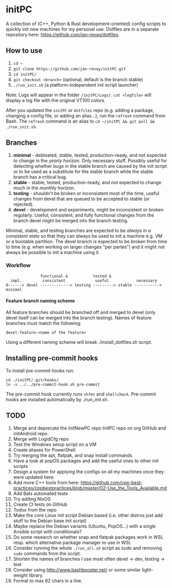 # initPC

A collection of (C++, Python & Rust development-oriented) config scripts to quickly init new machines for my personal use. Dotfiles are in a separate repository here: <https://github.com/jan-revay/dotfiles>.

## How to use

1. `cd ~`
2. `git clone https://github.com/jan-revay/initPC.git`
3. `cd initPC/`
4. `git checkout <branch>` (optional, default is the branch stable)
5. `./run_init.sh` (a platform-independent init script launcher)

Note: Logs will appear in the folder `/initPC/Logs/`. `cat <logfile>` will display a log file with the original VT100 colors.

After you updated the `initPC` or `dotfiles` repo (e.g. adding a package, changing a config file, or adding an alias...), run the `refresh` command from Bash. The `refresh` command is an alias to `cd ~/initPC && git pull && ./run_init.sh`.

## Branches

1. **minimal** - debloated, stable, tested, production-ready, and not expected to change in the _yearly horizon_. Only necessary stuff. Possibly useful for detecting whether bugs in the stable branch are caused by the init script or to be used as a substitute for the stable branch while the stable branch has a critical bug.
2. **stable** - stable, tested, production-ready, and not expected to change much in the _monthly horizon_.
3. **testing** - shouldn't be broken or inconsistent most of the time, useful changes from devel that are queued to be accepted to stable (or rejected).
4. **devel** - development and experiments, might be inconsistent or broken regularly. Useful, consistent, and fully functional changes from the branch devel might be merged into the branch testing.

Minimal, stable, and testing branches are expected to be _always in a consistent state_ so that they can always be used to init a machine e.g. VM or a bootable partition. The devel branch is expected to be broken from time to time (e.g. when working on larger changes "per partes") and it might not always be possible to init a machine using it.

### Workflow

```text
               functional &           tested &
  impl.         consistent             useful            necessary
O------> devel -------------> testing ---------> stable -----------> minimal
```

#### Feature branch naming scheme

All feature branches should be branched off and merged to devel (only devel itself
can be merged into the branch testing). Names of feature branches must match the
following:

```
devel-feature-<name of the feature>
```

Using a different naming scheme will break ./install_dotfiles.sh script.

## Installing pre-commit hooks

To install pre-commit hooks run:

```
cd ./initPC/.git/hooks/
ln -s ../../pre-commit-hook.sh pre-commit
```

The pre-commit hook currently runs `shfmt` and `shellcheck`. Pre-commit hooks are installed automatically by ./run_init.sh.

## TODO

1. Merge and deprecate the InitNewPC repo InitPC repo on org GitHub and initAndroid repo.
2. Merge with LogidCfg repo
3. Test the Windows setup script on a VM
4. Create aliases for PowerShell
5. Try merging the apt, flatpak, and snap install commands
6. Have a look at popOS packages and add the useful ones to other init scripts
7. Design a system for applying the configs on all my machines once they
   were updated here.
8. Add more C++ tools from here: <https://github.com/cpp-best-practices/cppbestpractices/blob/master/02-Use_the_Tools_Available.md>
9. Add Bats automated tests
10. Try adding NixOS
11. Create CI tests on GitHub
12. Todos from the repo
13. Make the core Linux init script Debian based (i.e. other distros just add stuff to the Debian base init script)
14. Maybe replace the Debian variants (Ubuntu, PopOS...) with a single Ansible script with conditionals?
15. Do some research on whether snap and flatpak packages work in WSL resp. which alternative package manager to use in WSL
16. Consider running the whole `./run_all.sh` script as sudo and removing `sudo` commands from the script.
17. Shorten the names of branches I use most often devel -> dev, testing -> test
18. Consider using <http://www.bashbooster.net/> or some similar light-weight library.
19. Format to max 82 chars in a line. 
